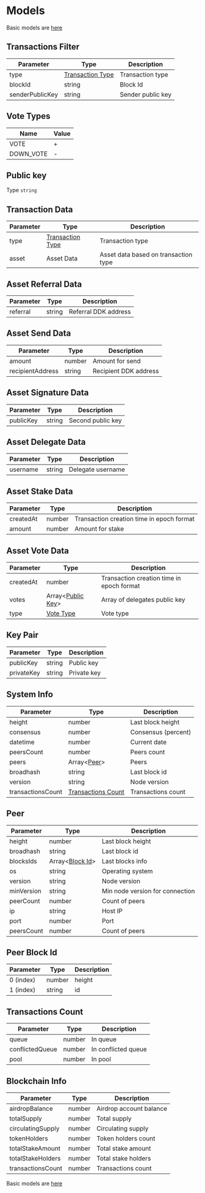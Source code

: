 # Models

Basic models are [here](https://github.com/AraiEzzra/DDKCORE/blob/master/docs/api/models.md)

## Transactions Filter

| Parameter        | Type   | Description           |
|------------------|--------|-----------------------|
| type         | [Transaction Type](https://github.com/AraiEzzra/DDKCORE/blob/master/docs/api/models.md#transaction-types) | Transaction type |
| blockId     | string | Block Id |
| senderPublicKey     | string | Sender public key |

## Vote Types

| Name      | Value |
|-----------|-------|
| VOTE      | +     |
| DOWN_VOTE | -     |

## Public key

Type `string`

## Transaction Data

| Parameter | Type                                   | Description                          |
|-----------|----------------------------------------|--------------------------------------|
| type      | [Transaction Type](https://github.com/AraiEzzra/DDKCORE/blob/master/docs/api/models.md#transaction-types) | Transaction type                     |
| asset     | Asset Data                             | Asset data based on transaction type |

## Asset Referral Data

| Parameter        | Type   | Description           |
|------------------|--------|-----------------------|
| referral         | string | Referral DDK address  |

## Asset Send Data

| Parameter        | Type   | Description           |
|------------------|--------|-----------------------|
| amount           | number | Amount for send       |
| recipientAddress | string | Recipient DDK address |

## Asset Signature Data

| Parameter        | Type   | Description           |
|------------------|--------|-----------------------|
| publicKey        | string | Second public key     |

## Asset Delegate Data

| Parameter        | Type   | Description           |
|------------------|--------|-----------------------|
| username         | string | Delegate username     |

## Asset Stake Data

| Parameter        | Type   | Description                               |
|------------------|--------|-------------------------------------------|
| createdAt        | number | Transaction creation time in epoch format |
| amount           | number | Amount for stake                          |

## Asset Vote Data

| Parameter        | Type                                      | Description                               |
|------------------|-------------------------------------------|-------------------------------------------|
| createdAt        | number                                    | Transaction creation time in epoch format |
| votes            | Array<[Public Key](#public-key)> | Array of delegates public key             |
| type             | [Vote Type](#vote-types)                  | Vote type                                 |

## Key Pair

| Parameter  | Type   | Description |
|------------|--------|-------------|
| publicKey  | string | Public key  |
| privateKey | string | Private key |

## System Info

| Parameter         | Type                                      | Description           |
|-------------------|-------------------------------------------|-----------------------|
| height            | number                                    | Last block height     |
| consensus         | number                                    | Consensus (percent)   |
| datetime          | number                                    | Current date          |
| peersCount        | number                                    | Peers count           |
| peers             | Array<[Peer](#peer)>                      | Peers                 |
| broadhash         | string                                    | Last block id         |
| version           | string                                    | Node version          |
| transactionsCount | [Transactions Count](#transactions-count) | Transactions count    |

## Peer

| Parameter         | Type                              | Description                     |
|-------------------|-----------------------------------|---------------------------------|
| height            | number                            | Last block height               |
| broadhash         | string                            | Last block id                   |
| blocksIds         | Array<[Block Id](#peer-block-id)> | Last blocks info                |
| os                | string                            | Operating system                |
| version           | string                            | Node version                    |
| minVersion        | string                            | Min node version for connection |
| peerCount         | number                            | Count of peers                  |
| ip                | string                            | Host IP                         |
| port              | number                            | Port                            |
| peersCount        | number                            | Count of peers                  |

## Peer Block Id

| Parameter         | Type               | Description           |
|-------------------|--------------------|-----------------------|
| 0 (index)         | number             | height                |
| 1 (index)         | string             | id                    |

## Transactions Count

| Parameter         | Type   | Description             |
|-------------------|--------|-------------------------|
| queue             | number | In queue                |
| conflictedQueue   | number | In conflicted queue     |
| pool              | number | In pool                 |

## Blockchain Info

| Parameter         | Type   | Description             |
|-------------------|--------|-------------------------|
| airdropBalance    | number | Airdrop account balance |
| totalSupply       | number | Total supply            |
| circulatingSupply | number | Circulating supply      |
| tokenHolders      | number | Token holders count     |
| totalStakeAmount  | number | Total stake amount      |
| totalStakeHolders | number | Total stake holders     |
| transactionsCount | number | Transactions count      |

Basic models are [here](https://github.com/AraiEzzra/DDKCORE/blob/master/docs/api/models.md)
